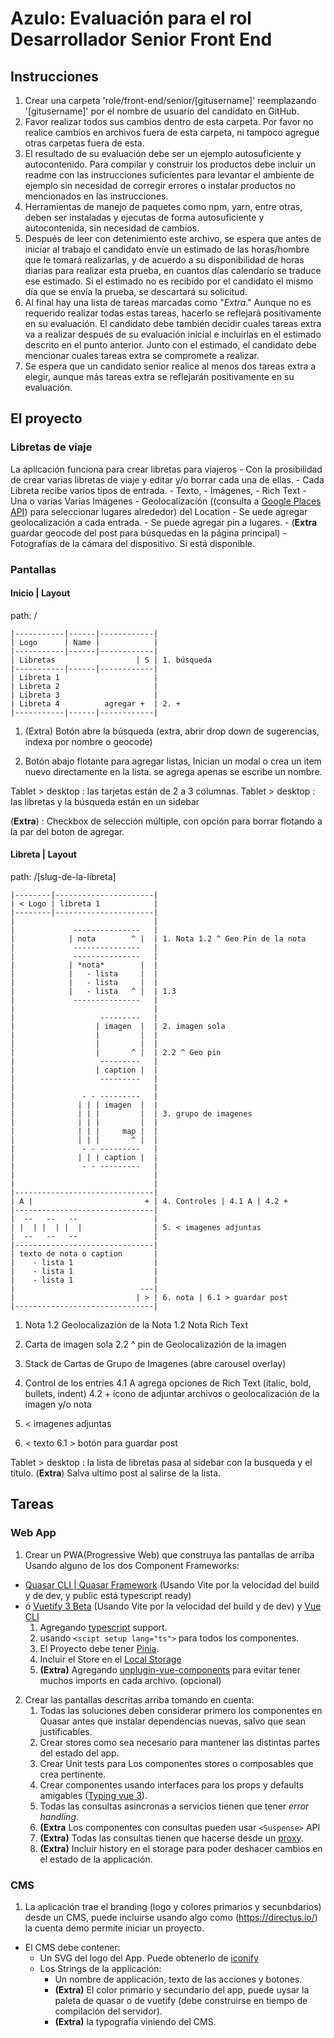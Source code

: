 # Azulo: Evaluación para el rol Desarrollador Senior Front End

## Instrucciones
1. Crear una carpeta 'role/front-end/senior/[gitusername]' reemplazando '[gitusername]' por el nombre de usuario del candidato en GitHub.
1. Favor realizar todos sus cambios dentro de esta carpeta. Por favor no realice cambios en archivos fuera de esta carpeta, ni tampoco agregue otras carpetas fuera de esta.
1. El resultado de su evaluación debe ser un ejemplo autosuficiente y autocontenido. Para compilar y construir los productos debe incluir un readme con las instrucciones suficientes para levantar el ambiente de ejemplo sin necesidad de corregir errores o instalar productos no mencionados en las instrucciones.
1. Herramientas de manejo de paquetes como npm, yarn, entre otras, deben ser instaladas y ejecutas de forma autosuficiente y autocontenida, sin necesidad de cambios.
1. Después de leer con detenimiento este archivo, se espera que antes de iniciar al trabajo el candidato envíe un estimado de las horas/hombre que le tomará realizarlas, y de acuerdo a su disponibilidad de horas diarias para realizar esta prueba, en cuantos días calendario se traduce ese estimado. Si el estimado no es recibido por el candidato el mismo día que se envía la prueba, se descartará su solicitud.
1. Al final hay una lista de tareas marcadas como "*Extra*." Aunque no es requerido realizar todas estas tareas, hacerlo se reflejará positivamente en su evaluación. El candidato debe también decidir cuales tareas extra va a realizar después de su evaluación inicial e incluirlas en el estimado descrito en el punto anterior. Junto con el estimado, el candidato debe mencionar cuales tareas extra se compromete a realizar.
1. Se espera que un candidato senior realice al menos dos tareas extra a elegir, aunque más tareas extra se reflejarán positivamente en su evaluación.

## El proyecto

### Libretas de viaje
  La aplicación funciona para crear libretas para viajeros
    - Con la prosibilidad de crear varias libretas de viaje y editar y/o borrar cada una de ellas.
    - Cada Libreta recibe varios tipos de entrada. 
      - Texto, 
      - Imágenes, 
      - Rich Text
      - Una o varias Varias Imágenes
      - Geolocalización ((consulta a [Google Places API](https://developers.google.com/maps/documentation/places/web-service)) para seleccionar lugares alrededor) del Location 
        - Se uede agregar geolocalización a cada entrada. 
        - Se puede agregar pin a lugares. 
        - (**Extra** guardar geocode del post para búsquedas en la página principal) 
      - Fotografías de la cámara del dispositivo. Si está disponible.

### Pantallas

#### Inicio | Layout
path: /

```
|-----------|------|------------|
| Logo      | Name |            |
|-----------|------|------------|
| Libretas                  | S | 1. búsqueda
|-----------|------|------------|
| Libreta 1                     |
| Libreta 2                     |
| Libreta 3                     |
| Libreta 4          agregar +  | 2. +
|-----------|------|------------|
```
1. (Extra) Botón abre la búsqueda
   (extra, abrir drop down de sugerencias, indexa por nombre o geocode)

2. Botón abajo flotante para agregar listas, Inician un modal o crea un item nuevo directamente en la lista. se agrega apenas se escribe un nombre.

Tablet > desktop : las tarjetas están de 2 a 3 columnas.
Tablet > desktop : las libretas y la búsqueda están en un sidebar

(**Extra**) : Checkbox de selección múltiple, con opción para borrar flotando a la par del boton de agregar.


#### Libreta | Layout
path: /[slug-de-la-libreta]

```
|--------|----------------------|
| < Logo | libreta 1            |
|--------|----------------------|
|                               |
|             ---------------   |
|            | nota        ^ |  | 1. Nota 1.2 ^ Geo Pin de la nota
|             ---------------   |
|             ---------------   |
|            | *nota*        |  |
|            |   - lista     |  |
|            |   - lista     |  |
|            |   - lista   ^ |  | 1.3
|             ---------------   |
|                               |
|                   ---------   |
|                  | imagen  |  | 2. imagen sola
|                  |         |  |
|                  |         |  |
|                  |       ^ |  | 2.2 ^ Geo pin
|                   ---------   |
|                  | caption |  |
|                   ---------   |
|                               |
|               - - ---------   |
|              | | | imagen  |  |
|              | | |         |  | 3. grupo de imagenes
|              | | |         |  |
|              | | |     map |  |
|              | | |       ^ |  |
|               - - ---------   |
|              | | | caption |  |
|               - - ---------   |
|                               |
|                               | 
|-------------------------------|
| A |                         + | 4. Controles | 4.1 A | 4.2 +
|-------------------------------|
|  --   --   --                 |
| |  | |  | |  |                | 5. < imagenes adjuntas
|  --   --   --                 |
|-------------------------------|
| texto de nota o caption       |
|    - lista 1                  |
|    - lista 1                  |
|    - lista 1                  |
|                            ---|
|                           | > | 6. nota | 6.1 > guardar post
|-------------------------------|
```

1. Nota
1.2 Geolocalizazión de la Nota
1.2 Nota Rich Text

2. Carta de imagen sola
2.2 ^ pin de Geolocalizazión de la imagen

3. Stack de Cartas de Grupo de Imagenes (abre carousel overlay)

4. Control de los entries
4.1 A agrega opciones de Rich Text (italic, bold, bullets, indent)
4.2 + ícono de adjuntar archivos o geolocalización de la imagen y/o nota

5. < imagenes adjuntas

6. < texto
6.1 > botón para guardar post

Tablet > desktop : la lista de libretas pasa al sidebar con la busqueda y el título.
(**Extra**) Salva ultimo post al salirse de la lista. 

## Tareas
### Web App
1. Crear un PWA(Progressive Web) que construya las pantallas de arriba Usando alguno de los dos Component Frameworks:
  - [Quasar CLI | Quasar Framework](https://quasar.dev/start/quasar-cli) (Usando Vite por la velocidad del build y de dev, y public está typescript ready)
  - ó [Vuetify 3 Beta](https://next.vuetifyjs.com/en/getting-started/installation/) (Usando Vite por la velocidad del build y de dev) y [Vue CLI](https://cli.vuejs.org/guide/installation.html)
    1. Agregando [typescript](https://vuejs.org/guide/typescript/overview.html) support.
    2. usando `<scipt setup lang="ts">` para todos los componentes.
    3. El Proyecto debe tener [Pinia](https://quasar.dev/quasar-cli-vite/state-management-with-pinia#introduction).
    4. Incluir el Store en el [Local Storage](https://seb-l.github.io/pinia-plugin-persist/advanced/strategies.html)
    5. **(Extra)** Agregando [unplugin-vue-components](https://www.npmjs.com/package/unplugin-vue-components) para evitar tener muchos imports en cada archivo. (opcional)

2. Crear las pantallas descritas arriba tomando en cuenta:
    1. Todas las soluciones deben considerar primero los componentes en Quasar antes que instalar dependencias nuevas, salvo que sean justificables.
    1. Crear stores como sea necesario para mantener las distintas partes del estado del app.
    1. Crear Unit tests para Los componentes stores o composables que crea pertinente.
    1. Crear componentes usando interfaces para los props y defaults amigables ([Typing vue 3](https://vuejs.org/guide/typescript/composition-api.html#typing-component-props)).
    1. Todas las consultas asincronas a servicios tienen que tener *error handling*.
    1. **(Extra** Los componentes con consultas pueden usar `<Suspense>` API
    1. **(Extra)** Todas las consultas tienen que hacerse desde un [proxy](https://quasar.dev/quasar-cli-vite/api-proxying#introduction).
    1. **(Extra)** Incluir history en el storage para poder deshacer cambios en el estado de la applicación.

### CMS
1. La aplicación trae el branding (logo y colores primarios y secunbdarios) desde un CMS, puede incluirse usando algo como (https://directus.io/) la cuenta demo permite iniciar un proyecto.
  - El CMS debe contener: 
    - Un SVG del logo del App. Puede obtenerlo de [iconify](https://iconify.design/)
    - Los Strings de la applicación:
      - Un nombre de applicación, texto de las acciones y botones.
      - **(Extra)** El color primario y secundario del app, puede uysar la paleta de quasar o de vuetify (debe construirse en tiempo de compilación del servidor).
      - **(Extra)** la typografía viniendo del CMS.

